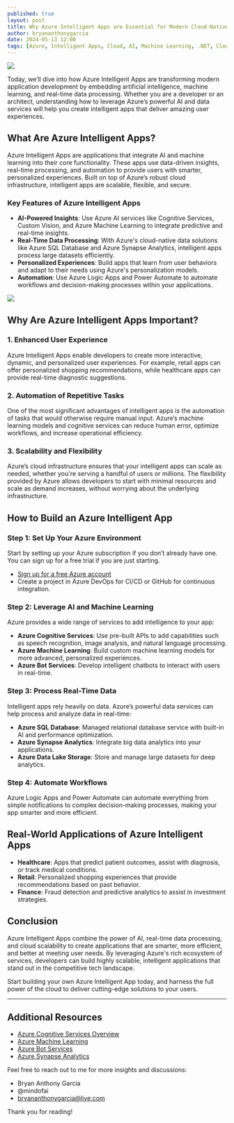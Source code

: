 ```yaml
---
published: true
layout: post
title: Why Azure Intelligent Apps are Essential for Modern Cloud-Native Solutions
author: bryananthonygarcia
date: 2024-05-13 12:00
tags: [Azure, Intelligent Apps, Cloud, AI, Machine Learning, .NET, Cloud-Native]
---
```


<img src="{{site.baseurl}}/azure-intelligent-apps-banner.jpg"/>

Today, we’ll dive into how Azure Intelligent Apps are transforming modern application development by embedding artificial intelligence, machine learning, and real-time data processing. Whether you are a developer or an architect, understanding how to leverage Azure’s powerful AI and data services will help you create intelligent apps that deliver amazing user experiences.

## What Are Azure Intelligent Apps?

Azure Intelligent Apps are applications that integrate AI and machine learning into their core functionality. These apps use data-driven insights, real-time processing, and automation to provide users with smarter, personalized experiences. Built on top of Azure’s robust cloud infrastructure, intelligent apps are scalable, flexible, and secure.

### Key Features of Azure Intelligent Apps

- **AI-Powered Insights**: Use Azure AI services like Cognitive Services, Custom Vision, and Azure Machine Learning to integrate predictive and real-time insights.
- **Real-Time Data Processing**: With Azure's cloud-native data solutions like Azure SQL Database and Azure Synapse Analytics, intelligent apps process large datasets efficiently.
- **Personalized Experiences**: Build apps that learn from user behaviors and adapt to their needs using Azure's personalization models.
- **Automation**: Use Azure Logic Apps and Power Automate to automate workflows and decision-making processes within your applications.

<img src="{{site.baseurl}}/azure-intelligent-apps-ai.jpg"/>

## Why Are Azure Intelligent Apps Important?

### 1. **Enhanced User Experience**

Azure Intelligent Apps enable developers to create more interactive, dynamic, and personalized user experiences. For example, retail apps can offer personalized shopping recommendations, while healthcare apps can provide real-time diagnostic suggestions.

### 2. **Automation of Repetitive Tasks**

One of the most significant advantages of intelligent apps is the automation of tasks that would otherwise require manual input. Azure’s machine learning models and cognitive services can reduce human error, optimize workflows, and increase operational efficiency.

### 3. **Scalability and Flexibility**

Azure’s cloud infrastructure ensures that your intelligent apps can scale as needed, whether you're serving a handful of users or millions. The flexibility provided by Azure allows developers to start with minimal resources and scale as demand increases, without worrying about the underlying infrastructure.


## How to Build an Azure Intelligent App

### Step 1: **Set Up Your Azure Environment**

Start by setting up your Azure subscription if you don’t already have one. You can sign up for a free trial if you are just starting. 

- [Sign up for a free Azure account](https://azure.microsoft.com/free/)
- Create a project in Azure DevOps for CI/CD or GitHub for continuous integration.

### Step 2: **Leverage AI and Machine Learning**

Azure provides a wide range of services to add intelligence to your app:

- **Azure Cognitive Services**: Use pre-built APIs to add capabilities such as speech recognition, image analysis, and natural language processing.
- **Azure Machine Learning**: Build custom machine learning models for more advanced, personalized experiences.
- **Azure Bot Services**: Develop intelligent chatbots to interact with users in real-time.

### Step 3: **Process Real-Time Data**

Intelligent apps rely heavily on data. Azure’s powerful data services can help process and analyze data in real-time:

- **Azure SQL Database**: Managed relational database service with built-in AI and performance optimization.
- **Azure Synapse Analytics**: Integrate big data analytics into your applications.
- **Azure Data Lake Storage**: Store and manage large datasets for deep analytics.

### Step 4: **Automate Workflows**

Azure Logic Apps and Power Automate can automate everything from simple notifications to complex decision-making processes, making your app smarter and more efficient.

## Real-World Applications of Azure Intelligent Apps

- **Healthcare**: Apps that predict patient outcomes, assist with diagnosis, or track medical conditions.
- **Retail**: Personalized shopping experiences that provide recommendations based on past behavior.
- **Finance**: Fraud detection and predictive analytics to assist in investment strategies.


## Conclusion

Azure Intelligent Apps combine the power of AI, real-time data processing, and cloud scalability to create applications that are smarter, more efficient, and better at meeting user needs. By leveraging Azure's rich ecosystem of services, developers can build highly scalable, intelligent applications that stand out in the competitive tech landscape.

Start building your own Azure Intelligent App today, and harness the full power of the cloud to deliver cutting-edge solutions to your users.

---

## Additional Resources

- [Azure Cognitive Services Overview](https://learn.microsoft.com/en-us/azure/cognitive-services/)
- [Azure Machine Learning](https://learn.microsoft.com/en-us/azure/machine-learning/)
- [Azure Bot Services](https://learn.microsoft.com/en-us/azure/bot-services/)
- [Azure Synapse Analytics](https://learn.microsoft.com/en-us/azure/synapse-analytics/)

Feel free to reach out to me for more insights and discussions:

- Bryan Anthony Garcia
- @mindofai
- bryananthonygarcia@live.com

Thank you for reading!

